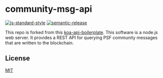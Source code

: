 # community-msg-api
[![js-standard-style](https://img.shields.io/badge/code%20style-standard-brightgreen.svg)](http://standardjs.com) [![semantic-release](https://img.shields.io/badge/%20%20%F0%9F%93%A6%F0%9F%9A%80-semantic--release-e10079.svg)](https://github.com/semantic-release/semantic-release)

This repo is forked from this [koa-api-boilerplate](https://github.com/christroutner/koa-api-boilerplate). This software is a node.js web server. It provides a REST API for querying PSF community messages that are written to the blockchain.

## License
[MIT](./LICENSE.md)
